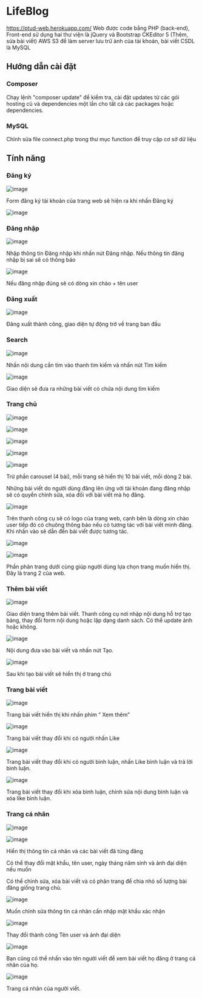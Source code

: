 # LifeBlog
https://ptud-web.herokuapp.com/
Web được code bằng PHP (back-end), Front-end sử dụng hai thư viện là jQuery và Bootstrap
CKEditor 5 (Thêm, sửa bài viết)
AWS S3 để làm server lưu trữ ảnh của tài khoản, bài viết
CSDL là MySQL

## Hướng dẫn cài đặt
### Composer
Chạy lệnh "composer update" để kiểm tra, cài đặt updates từ các gói hosting cũ và dependencies một lần cho tất cả các packages hoặc dependencies.
### MySQL
Chỉnh sửa file connect.php trong thư mục function để truy cập cơ sở dữ liệu

## Tính năng

### Đăng ký
![image](https://user-images.githubusercontent.com/24567549/125442829-d550b959-39db-4321-83c0-c25eb826d8cf.png)

Form đăng ký tài khoản của trang web sẽ hiện ra khi nhấn Đăng ký

![image](https://user-images.githubusercontent.com/24567549/125442893-56ec30fa-5be0-4f16-932c-8654dcd8ab23.png)

### Đăng nhập
![image](https://user-images.githubusercontent.com/24567549/125442936-efbd1af5-c67a-4e02-8e33-73e3b91c1690.png)

Nhập thông tin Đăng nhập khi nhấn nút Đăng nhập. Nếu thông tin đăng nhập bị sai sẽ có thông báo

![image](https://user-images.githubusercontent.com/24567549/125442954-13e65dc7-7464-433a-9bdf-6fef32c2ab72.png)

Nếu đăng nhập đúng sẽ có dòng xin chào + tên user

### Đăng xuất

![image](https://user-images.githubusercontent.com/24567549/125442981-1be47d0f-3e5a-46dc-a852-223b5a4a15d7.png)

Đăng xuất thành công, giao diện tự động trở về trang ban đầu

### Search 

![image](https://user-images.githubusercontent.com/24567549/125443004-ddb1005a-1a67-4c3c-a384-15bc87dc539b.png)

Nhấn nội dung cần tìm vào thanh tìm kiếm và nhấn nút Tìm kiếm

![image](https://user-images.githubusercontent.com/24567549/125443019-e3f1fde2-b806-48a2-bb17-010be7aaa064.png)

Giao diện sẽ đưa ra những bài viết có chứa nội dung tìm kiếm

### Trang chủ

![image](https://user-images.githubusercontent.com/24567549/125443033-8cff7579-7b33-451b-a7a2-4a01ebefa7d4.png)

![image](https://user-images.githubusercontent.com/24567549/125443043-5bfc0dd4-ed41-4fc7-a9ed-57aa90aa9b58.png)

![image](https://user-images.githubusercontent.com/24567549/125443048-30304b0a-9508-4521-9010-b9e50fcdebbc.png)

![image](https://user-images.githubusercontent.com/24567549/125443054-1f2856b2-f644-444b-92e6-eb90089bc0f5.png)

![image](https://user-images.githubusercontent.com/24567549/125443062-0a4db4dd-bba2-47a7-ac41-0cef9da504b7.png)

Trừ phần carousel (4 bài), mỗi trang sẽ hiển thị 10 bài viết, mỗi dòng 2 bài.

Những bài viết do người dùng đăng lên ứng với tài khoản đang đăng nhập sẽ có quyền chỉnh sửa, xóa đối với bài viết mà họ đăng.

![image](https://user-images.githubusercontent.com/24567549/125443076-efb66ff6-e00c-4bd2-832b-855f48191be2.png)

Trên thanh công cụ sẽ có logo của trang web, cạnh bên là dòng xin chào user tiếp đó có chuông thông báo nếu có tương tác với bài viết mình đăng. Khi nhấn vào sẽ dẫn đến bài viết được tương tác.

![image](https://user-images.githubusercontent.com/24567549/125443122-b8d1a37a-c497-42f2-b57c-b4f544a509b5.png)

![image](https://user-images.githubusercontent.com/24567549/125443132-515b6ec9-85e9-41ed-b472-0209df2b4784.png)

Phần phân trang dưới cùng giúp người dùng lựa chọn trang muốn hiển thị. Đây là trang 2 của web.

### Thêm bài viết

![image](https://user-images.githubusercontent.com/24567549/125443160-48ff08c3-d064-4d2d-8c1a-f87108b9372c.png)

Giao diện trang thêm bài viết. Thanh công cụ nơi nhập nội dung hỗ trợ tạo bảng, thay đổi form nội dung hoặc lập dạng danh sách. Có thể update ảnh hoặc không.

![image](https://user-images.githubusercontent.com/24567549/125443180-39bf5d0d-a30d-4063-8e99-930e22c8454d.png)

Nội dung đưa vào bài viết và nhấn nút Tạo.

![image](https://user-images.githubusercontent.com/24567549/125443198-8602ff57-9ab6-4307-b04c-0a12b6400c59.png)

Sau khi tạo bài viết sẽ hiển thị ở trang chủ

### Trang bài viết

![image](https://user-images.githubusercontent.com/24567549/125443280-1b95e06b-36d7-435c-8fd0-026b300d9693.png)

Trang bài viết hiển thị khi nhấn phím “ Xem thêm”

![image](https://user-images.githubusercontent.com/24567549/125443297-05b6cdda-ce2d-48fa-b74c-73427536211b.png)

Trang bài viết thay đổi khi có người nhấn Like  

![image](https://user-images.githubusercontent.com/24567549/125443337-5e6d844c-7c6b-47c0-bb1c-cf5589dedd85.png)

Trang bài viết thay đổi khi có người bình luận, nhấn Like bình luận và trả lời bình luận.

![image](https://user-images.githubusercontent.com/24567549/125443350-176243b6-b4e6-48e4-88b2-6b2acc78af3f.png)

Trang bài viết thay đổi khi xóa bình luận, chỉnh sửa nội dung bình luận và xóa like bình luận.

### Trang cá nhân

![image](https://user-images.githubusercontent.com/24567549/125443378-b39b4989-5765-41cf-b4fe-e5bdf7eb520a.png)

![image](https://user-images.githubusercontent.com/24567549/125443384-0ce0c1df-aafe-4dde-b760-d11e9ad4c811.png)

Hiển thị thông tin cá nhân và các bài viết đã từng đăng

Có thể thay đổi mật khẩu, tên user, ngày tháng năm sinh và ảnh đại diện nếu muốn

Có thể chỉnh sửa, xóa bài viết và có phân trang để chia nhỏ số lượng bài đăng giống trang chủ.

![image](https://user-images.githubusercontent.com/24567549/125443409-25583e6b-ea7d-459c-887d-23d7809acc80.png)

Muốn chỉnh sửa thông tin cá nhân cần nhập mật khẩu xác nhận

![image](https://user-images.githubusercontent.com/24567549/125443425-0dfc7943-b90e-4eb0-8e70-53f549eaf699.png)

Thay đổi thành công Tên user và ảnh đại diện

![image](https://user-images.githubusercontent.com/24567549/125443450-10665dad-1c48-4702-9671-b4cb7bf17b8b.png)

Bạn cũng có thể nhấn vào tên người viết để xem bài viết họ đăng ở trang cá nhân của họ.

![image](https://user-images.githubusercontent.com/24567549/125443467-5460f39b-3a0b-4040-9f03-7f61ef40df64.png)

Trang cá nhân của người viết.




